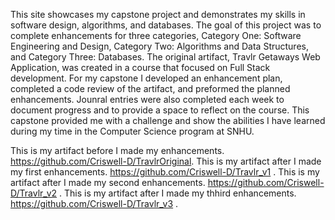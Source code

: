 This site showcases my capstone project and demonstrates my skills in software design, algorithms, and databases. The goal of this project was to complete enhancements for three categories, Category One: Software Engineering and Design, Category Two: Algorithms and Data Structures, and Category Three: Databases. The original artifact, Travlr Getaways Web Application, was created in a course that focused on Full Stack development. For my capstone I developed an enhancement plan, completed a code review of the artifact, and preformed the planned enhancements. Jounral entries were also completed each week to document progress and to provide a space to reflect on the course. This capstone provided me with a challenge and show the abilities I have learned during my time in the Computer Science program at SNHU.

This is my artifact before I made my enhancements. <a href="https://github.com/Criswell-D/TravlrOriginal">https://github.com/Criswell-D/TravlrOriginal</a>.
This is my artifact after I made my first enhancements. 
<a href="https://github.com/Criswell-D/Travlr_v1">https://github.com/Criswell-D/Travlr_v1 .</a>
This is my artifact after I made my second enhancements. 
<a href="https://github.com/Criswell-D/Travlr_v2">https://github.com/Criswell-D/Travlr_v2 .</a>
This is my artifact after I made my thhird enhancements.  
<a href="https://github.com/Criswell-D/Travlr_v3">https://github.com/Criswell-D/Travlr_v3 .</a>
